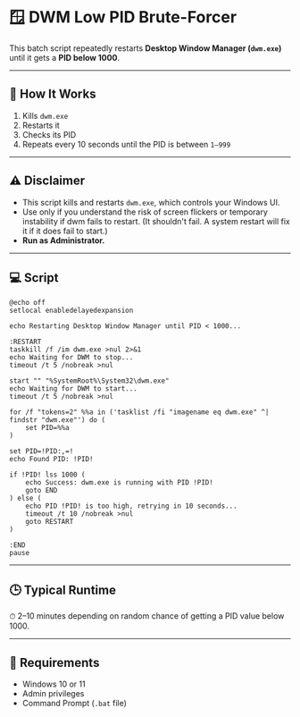 <h1>🪟 DWM Low PID Brute-Forcer</h1>

<p>This batch script repeatedly restarts <strong>Desktop Window Manager (<code>dwm.exe</code>)</strong> until it gets a <strong>PID below 1000</strong>.</p>

<hr>

<h2>📄 How It Works</h2>

<ol>
  <li>Kills <code>dwm.exe</code></li>
  <li>Restarts it</li>
  <li>Checks its PID</li>
  <li>Repeats every 10 seconds until the PID is between <code>1–999</code></li>
</ol>

<hr>

<h2>⚠️ Disclaimer</h2>

<ul>
  <li>This script kills and restarts <code>dwm.exe</code>, which controls your Windows UI.</li>
  <li>Use only if you understand the risk of screen flickers or temporary instability if dwm fails to restart. 
      (It shouldn't fail. A system restart will fix it if it does fail to start.)</li>
  <li><strong>Run as Administrator.</strong></li>
</ul>

<hr>

<h2>💻 Script</h2>

<pre><code>@echo off
setlocal enabledelayedexpansion

echo Restarting Desktop Window Manager until PID &lt; 1000...

:RESTART
taskkill /f /im dwm.exe &gt;nul 2&gt;&amp;1
echo Waiting for DWM to stop...
timeout /t 5 /nobreak &gt;nul

start "" "%SystemRoot%\System32\dwm.exe"
echo Waiting for DWM to start...
timeout /t 5 /nobreak &gt;nul

for /f "tokens=2" %%a in ('tasklist /fi "imagename eq dwm.exe" ^| findstr "dwm.exe"') do (
    set PID=%%a
)

set PID=!PID:,=!
echo Found PID: !PID!

if !PID! lss 1000 (
    echo Success: dwm.exe is running with PID !PID!
    goto END
) else (
    echo PID !PID! is too high, retrying in 10 seconds...
    timeout /t 10 /nobreak &gt;nul
    goto RESTART
)

:END
pause
</code></pre>

<hr>

<h2>🕒 Typical Runtime</h2>

<p>⏱ 2–10 minutes depending on random chance of getting a PID value below 1000.</p>

<hr>

<h2>🧰 Requirements</h2>

<ul>
  <li>Windows 10 or 11</li>
  <li>Admin privileges</li>
  <li>Command Prompt (<code>.bat</code> file)</li>
</ul>

